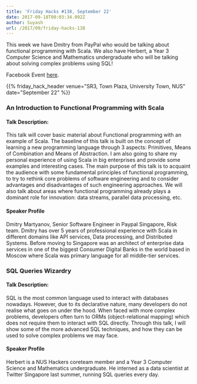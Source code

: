 ```yaml
---
title: 'Friday Hacks #138, September 22'
date: 2017-09-18T00:03:34.092Z
author: Suyash
url: /2017/09/friday-hacks-138
---
```


This week we have Dmitry from PayPal who would be talking about functional programming with Scala. We also have Herbert, a Year 3 Computer Science and Mathematics undergraduate who will be talking about solving complex problems using SQL!

Facebook Event [here](https://www.facebook.com/events/118701905463190/).

{{% friday_hack_header venue="SR3, Town Plaza, University Town, NUS" date="September 22" %}}

### An Introduction to Functional Programming with Scala

#### Talk Description:

This talk will cover basic material about Functional programming with an example of Scala. The baseline of this talk is built on the concept of learning a new programming language through 3 aspects: Primitives, Means of Combination and Means of Abstraction. I am also going to share my personal experience of using Scala in big enterprises and provide some examples and interesting cases. The main purpose of this talk is to acquaint the audience with some fundamental principles of functional programming, to try to rethink core problems of software engineering and to consider advantages and disadvantages of such engineering approaches. We will also talk about areas where functional programming already plays a dominant role for innovation: data streams, parallel data processing, etc.

#### Speaker Profile

Dmitry Martyanov, Senior Software Engineer in Paypal Singapore,  Risk team. Dmitry has over 5 years of professional experience with Scala in different domains like API services, Data processing, and Distributed Systems. Before moving to Singapore was an architect of enterprise data services in one of the biggest Consumer Digital Banks in the world based in Moscow where Scala was primary language for all middle-tier services.


### SQL Queries Wizardry

#### Talk Description:

SQL is the most common language used to interact with databases nowadays. However, due to its declarative nature, many developers do not realise what goes on under the hood. When faced with more complex problems, developers often turn to ORMs (object-relational mapping) which does not require them to interact with SQL directly. Through this talk, I will show some of the more advanced SQL techniques, and how they can be used to solve complex problems we may face.

#### Speaker Profile

Herbert is a NUS Hackers coreteam member and a Year 3 Computer Science and Mathematics undergraduate. He interned as a data scientist at Twitter Singapore last summer, running SQL queries every day.
